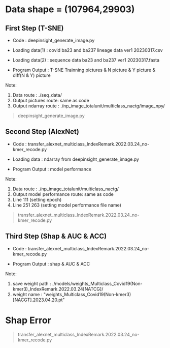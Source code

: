 # Data shape = (107964,29903)
## First Step (T-SNE)
* Code : deepinsight_generate_image.py

* Loading data(1) : covid ba23 and ba237 lineage data ver1 20230317.csv 
* Loading data(2) : sequence data ba23 and ba237 ver1 20230317.fasta

* Program Output : T-SNE Trainning pictures & N picture & Y picture & diff(N & Y) picture

Note: 
1. Data route : ./seq_data/
2. Output pictures route: same as code
3. Output ndarray route : ./np_image_totalunit/multiclass_nactg/image_npy/

> deepinsight_generate_image.py

## Second Step (AlexNet)
* Code : transfer_alexnet_multiclass_IndexRemark.2022.03.24_no-kmer_recode.py

* Loading data : ndarray from deepinsight_generate_image.py

* Program Output : model performance

Note: 
1. Data route : ./np_image_totalunit/multiclass_nactg/
2. Output model performance route: same as code
3. Line 111 (setting epoch)
4. Line 251 263 (setting model performance file name)

> transfer_alexnet_multiclass_IndexRemark.2022.03.24_no-kmer_recode.py
> 
## Third Step (Shap & AUC & ACC)
* Code : transfer_alexnet_multiclass_IndexRemark.2022.03.24_no-kmer_recode.py

* Program Output : shap & AUC & ACC

Note: 
1. save weight path : ./models/weights_Multiclass_Covid19(Non-kmer3)_IndexRemark.2022.03.24[NATCG]/
2. weight name : "weights_Multiclass_Covid19(Non-kmer3)[NACGT].2023.04.20.pt"
# Shap Error

> transfer_alexnet_multiclass_IndexRemark.2022.03.24_no-kmer_recode.py
